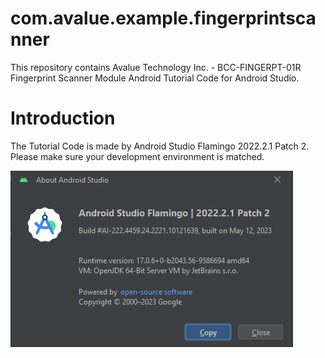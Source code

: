 # com.avalue.example.fingerprintscanner
This repository contains Avalue Technology Inc. - BCC-FINGERPT-01R Fingerprint Scanner Module Android Tutorial Code for Android Studio.

# Introduction
The Tutorial Code is made by Android Studio Flamingo 2022.2.1 Patch 2. Please make sure your development environment is matched.

![Android Studio Version](https://github.com/AlexChang633/com.avalue.example.fingerprintscanner/blob/main/Android.Studio.Version.png?raw=true)